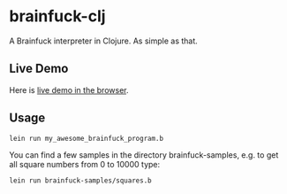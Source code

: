 # brainfuck-clj

A Brainfuck interpreter in Clojure. As simple as that.

## Live Demo

Here is [live demo in the browser](http://app.klipse.tech/?cljs_in=(require%20%27%5Bbrainfuck-clj.engine%20%3Arefer%20%5Bbf%5D%5D)%0A%0A%5B(bf%20%22%2C.%2C.%22%20%22abc%22)%0A%20(bf%20%22%2B%2B%2B%2B%3E%2B%2B%2B%3E%2B%2B%2B%2B%2B%2B%22)%5D%0A&eval_only=1&external-libs=%5Bhttps%3A%2F%2Fraw.githubusercontent.com%2Fviebel%2Fbrainfuck-clj%2Fmaster%2Fsrc%2F%5D).
## Usage

```
lein run my_awesome_brainfuck_program.b
```

You can find a few samples in the directory brainfuck-samples, e.g. to get all square numbers from 0 to 10000 type:

```
lein run brainfuck-samples/squares.b 
```

